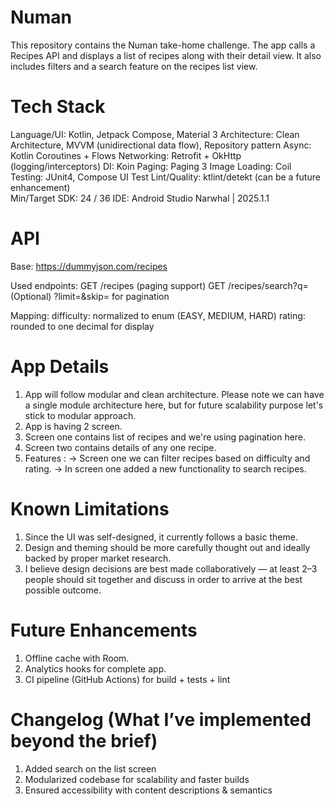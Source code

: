 # Numan

This repository contains the Numan take-home challenge. The app calls a Recipes API and displays a
list of recipes along with their detail view. It also includes filters and a search feature on the
recipes list view.

# Tech Stack

Language/UI: Kotlin, Jetpack Compose, Material 3
Architecture: Clean Architecture, MVVM (unidirectional data flow), Repository pattern
Async: Kotlin Coroutines + Flows
Networking: Retrofit + OkHttp (logging/interceptors)
DI: Koin
Paging: Paging 3
Image Loading: Coil
Testing: JUnit4, Compose UI Test
Lint/Quality: ktlint/detekt (can be a future enhancement)  
Min/Target SDK: 24 / 36
IDE: Android Studio Narwhal | 2025.1.1

# API

Base: https://dummyjson.com/recipes

Used endpoints:
GET /recipes (paging support)
GET /recipes/search?q=<term>(Optional) ?limit=&skip= for pagination

Mapping:
difficulty: normalized to enum (EASY, MEDIUM, HARD)
rating: rounded to one decimal for display

# App Details

1. App will follow modular and clean architecture. Please note we can have a single module
   architecture here, but for future scalability purpose let's stick to modular approach.
2. App is having 2 screen.
3. Screen one contains list of recipes and we're using pagination here.
4. Screen two contains details of any one recipe.
5. Features :
   -> Screen one we can filter recipes based on difficulty and rating.
   -> In screen one added a new functionality to search recipes.

# Known Limitations

1. Since the UI was self-designed, it currently follows a basic theme.
2. Design and theming should be more carefully thought out and ideally backed by proper market
   research.
3. I believe design decisions are best made collaboratively — at least 2–3 people should sit
   together and discuss in order to arrive at the best possible outcome.

# Future Enhancements

1. Offline cache with Room.
2. Analytics hooks for complete app.
3. CI pipeline (GitHub Actions) for build + tests + lint

# Changelog (What I’ve implemented beyond the brief)

1. Added search on the list screen
2. Modularized codebase for scalability and faster builds
3. Ensured accessibility with content descriptions & semantics